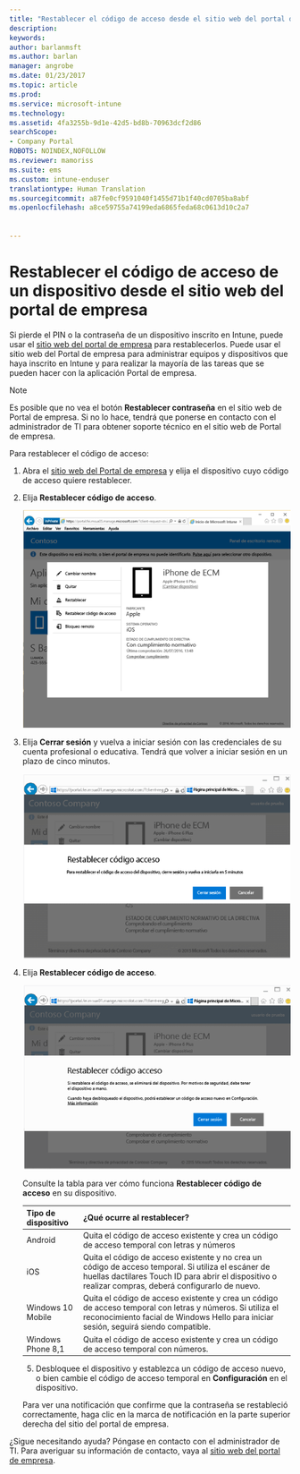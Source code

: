 ```yaml
---
title: "Restablecer el código de acceso desde el sitio web del portal de empresa | Microsoft Docs"
description: 
keywords: 
author: barlanmsft
ms.author: barlan
manager: angrobe
ms.date: 01/23/2017
ms.topic: article
ms.prod: 
ms.service: microsoft-intune
ms.technology: 
ms.assetid: 4fa3255b-9d1e-42d5-bd8b-70963dcf2d86
searchScope:
- Company Portal
ROBOTS: NOINDEX,NOFOLLOW
ms.reviewer: mamoriss
ms.suite: ems
ms.custom: intune-enduser
translationtype: Human Translation
ms.sourcegitcommit: a87fe0cf9591040f1455d71b1f40cd0705ba8abf
ms.openlocfilehash: a8ce59755a74199eda6865feda68c0613d10c2a7


---
```


# <a name="how-to-reset-your-device-passcode-from-the-company-portal-website"></a>Restablecer el código de acceso de un dispositivo desde el sitio web del portal de empresa

Si pierde el PIN o la contraseña de un dispositivo inscrito en Intune, puede usar el [sitio web del portal de empresa](http://portal.manage.microsoft.com) para restablecerlos. Puede usar el sitio web del Portal de empresa para administrar equipos y dispositivos que haya inscrito en Intune y para realizar la mayoría de las tareas que se pueden hacer con la aplicación Portal de empresa.

> [!NOTE]
> Es posible que no vea el botón **Restablecer contraseña** en el sitio web de Portal de empresa. Si no lo hace, tendrá que ponerse en contacto con el administrador de TI para obtener soporte técnico en el sitio web de Portal de empresa.

Para restablecer el código de acceso:

1.  Abra el [sitio web del Portal de empresa](http://portal.manage.microsoft.com) y elija el dispositivo cuyo código de acceso quiere restablecer.

2.  Elija **Restablecer código de acceso**.

    ![Detalles del dispositivo con el botón Restablecer código de acceso](./media/iwp-screen-with-all-options.png)

3.  Elija **Cerrar sesión** y vuelva a iniciar sesión con las credenciales de su cuenta profesional o educativa. Tendrá que volver a iniciar sesión en un plazo de cinco minutos.

    ![Mensaje de restablecimiento con el botón Cerrar sesión](./media/iwp-2-sign-out.png)

4.  Elija **Restablecer código de acceso**.

    ![Mensaje que explica lo que ocurre al restablecer el código de acceso](./media/iwp-3-tap-reset-passcode-after-signin.png)

    Consulte la tabla para ver cómo funciona **Restablecer código de acceso** en su dispositivo.

    |Tipo de dispositivo|¿Qué ocurre al restablecer?|
    |------------|-----------|
    |Android|Quita el código de acceso existente y crea un código de acceso temporal con letras y números|
    |iOS|Quita el código de acceso existente y no crea un código de acceso temporal. Si utiliza el escáner de huellas dactilares Touch ID para abrir el dispositivo o realizar compras, deberá configurarlo de nuevo.|
    |Windows 10 Mobile|Quita el código de acceso existente y crea un código de acceso temporal con letras y números. Si utiliza el reconocimiento facial de Windows Hello para iniciar sesión, seguirá siendo compatible.|
    |Windows Phone 8,1|Quita el código de acceso existente y crea un código de acceso temporal con números.|

    5.  Desbloquee el dispositivo y establezca un código de acceso nuevo, o bien cambie el código de acceso temporal en **Configuración** en el dispositivo.

    Para ver una notificación que confirme que la contraseña se restableció correctamente, haga clic en la marca de notificación en la parte superior derecha del sitio del portal de empresa.

¿Sigue necesitando ayuda? Póngase en contacto con el administrador de TI. Para averiguar su información de contacto, vaya al [sitio web del portal de empresa](http://portal.manage.microsoft.com).



<!--HONumber=Jan17_HO4-->


